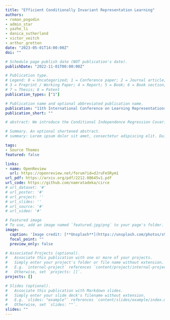 ```yaml
---
title: "Efficient Conditionally Invariant Representation Learning"
authors:
- roman_pogodin
- admin_star
- yazhe_li
- danica_sutherland
- victor_veitch
- arthur_gretton
date: "2023-05-01T14:00:00Z"
doi: ""

# Schedule page publish date (NOT publication's date).
publishDate: "2022-11-01T00:00:00Z"

# Publication type.
# Legend: 0 = Uncategorized; 1 = Conference paper; 2 = Journal article;
# 3 = Preprint / Working Paper; 4 = Report; 5 = Book; 6 = Book section;
# 7 = Thesis; 8 = Patent
publication_types: ["1"]

# Publication name and optional abbreviated publication name.
publication: "11th International Conference on Learning Representations (ICLR), Top 5% (Oral Presentation)"
publication_short: ""

# abstract: We introduce the Conditional Independence Regression CovariancE(CIRCE), a measure of conditional independence for multivariate continuous-valued variables. CIRCE applies as a regularizer in settings where we wish to learn neural features φ(X) of data X to estimate a target Y , while being conditionally independent of a distractor Z given Y . Both Z and Y are assumed to be continuous-valued but relatively low dimensional, whereas X and its features may be complex and high dimensional. Relevant settings include domain-invariant learning, fairness, and causal learning. The procedure requires just a single ridge regression from Y to kernelized features of Z, which can be done in advance. It is then only necessary to enforce independence of φ(X) from residuals of this regression, which is possible with attractive estimation properties and consistency guarantees. By contrast, earlier measures of conditional feature dependence require multiple regressions for each step of feature learning, resulting in more severe bias and variance, and greater computational cost. When sufficiently rich features are used, we establish that CIRCE is zero if and only if φ(X) ⊥⊥ Z | Y . In experiments we show superior performance to previous methods on challenging benchmarks, including learning conditionally invariant image features.

# Summary. An optional shortened abstract.
# summary: Lorem ipsum dolor sit amet, consectetur adipiscing elit. Duis posuere tellus ac convallis placerat. Proin tincidunt magna sed ex sollicitudin condimentum.

tags:
- Source Themes
featured: false

links:
- name: OpenReview
  url: https://openreview.net/forum?id=dJruFeSRym1
url_pdf: https://arxiv.org/pdf/2212.08645v1.pdf
url_code: https://github.com/namratadeka/circe
# url_dataset: '#'
# url_poster: '#'
# url_project: ''
# url_slides: ''
# url_source: '#'
# url_video: '#'

# Featured image
# To use, add an image named `featured.jpg/png` to your page's folder. 
image:
  caption: 'Image credit: [**Unsplash**](https://unsplash.com/photos/s9CC2SKySJM)'
  focal_point: ""
  preview_only: false

# Associated Projects (optional).
#   Associate this publication with one or more of your projects.
#   Simply enter your project's folder or file name without extension.
#   E.g. `internal-project` references `content/project/internal-project/index.md`.
#   Otherwise, set `projects: []`.
projects: []

# Slides (optional).
#   Associate this publication with Markdown slides.
#   Simply enter your slide deck's filename without extension.
#   E.g. `slides: "example"` references `content/slides/example/index.md`.
#   Otherwise, set `slides: ""`.
slides: ""
---
```


